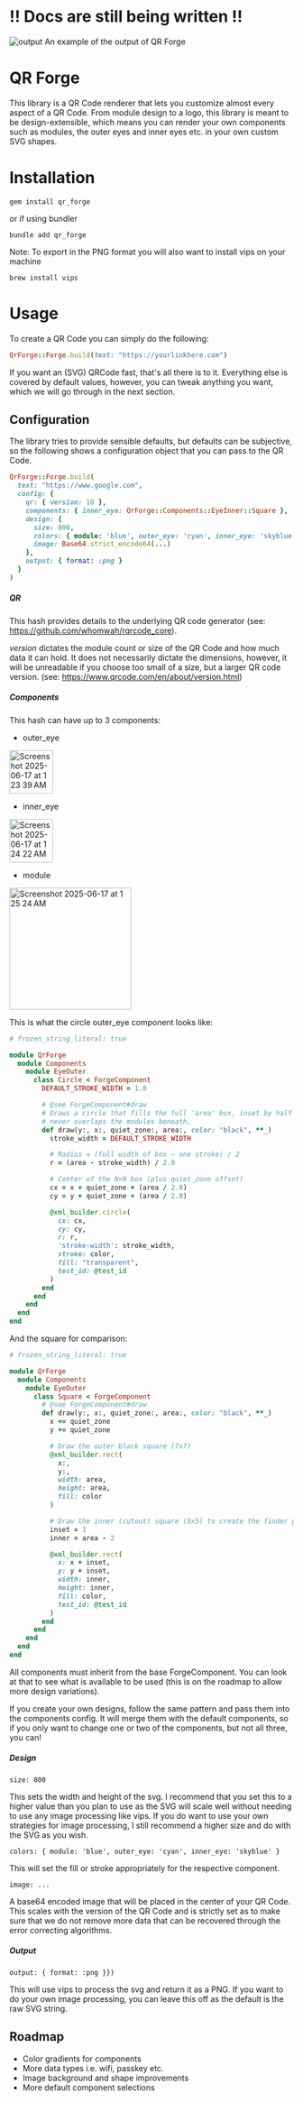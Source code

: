 # !! Docs are still being written !! #
![output](https://github.com/user-attachments/assets/71edb1aa-2182-4cd3-bb28-ec4f71336029)
An example of the output of QR Forge

# QR Forge

This library is a QR Code renderer that lets you customize almost every aspect of a QR Code. From module design to a logo, this library is meant to be design-extensible, which means you can render your own components such as modules, the outer eyes and inner eyes etc. in your own custom SVG shapes.

# Installation

```shell 
gem install qr_forge
```

or if using bundler

```shell
bundle add qr_forge
```

Note: To export in the PNG format you will also want to install vips on your machine

```shell
brew install vips
```

# Usage

To create a QR Code you can simply do the following:

```ruby
QrForge::Forge.build(text: "https://yourlinkhere.com")
```

If you want an (SVG) QRCode fast, that's all there is to it. Everything else is covered by default values, however, you can tweak anything you want, which we will go through in the next section.

## Configuration

The library tries to provide sensible defaults, but defaults can be subjective, so the following shows a configuration object that you can pass to the QR Code.

```ruby
QrForge::Forge.build(
  text: "https://www.google.com",
  config: {
    qr: { version: 10 },
    components: { inner_eye: QrForge::Components::EyeInner::Square },
    design: {
      size: 800,
      colors: { module: 'blue', outer_eye: 'cyan', inner_eye: 'skyblue' },
      image: Base64.strict_encode64(...)
    },
    output: { format: :png }
  }
)
```

##### QR

This hash provides details to the underlying QR code generator (see: https://github.com/whomwah/rqrcode_core).

_version_ dictates the module count or size of the QR Code and how much data it can hold. It does not necessarily dictate the dimensions, however, it will be unreadable if you choose too small of a size, but a larger QR code version. (see: https://www.qrcode.com/en/about/version.html)

##### Components

This hash can have up to 3 components:
- outer_eye
<img width="77" alt="Screenshot 2025-06-17 at 1 23 39 AM" src="https://github.com/user-attachments/assets/ccef3f08-cc4b-43c7-95b4-8d6c707f5f5a" />

- inner_eye
<img width="77" alt="Screenshot 2025-06-17 at 1 24 22 AM" src="https://github.com/user-attachments/assets/c21bb175-00c2-4179-a20a-4e505ad37df1" />

- module
<img width="216" alt="Screenshot 2025-06-17 at 1 25 24 AM" src="https://github.com/user-attachments/assets/f670d5fd-e2dc-42cc-9bff-d77a51d65fa1" />

This is what the circle outer_eye component looks like:

```ruby
# frozen_string_literal: true

module QrForge
  module Components
    module EyeOuter
      class Circle < ForgeComponent
        DEFAULT_STROKE_WIDTH = 1.0

        # @see ForgeComponent#draw
        # Draws a circle that fills the full 'area' box, inset by half the stroke so it
        # never overlaps the modules beneath.
        def draw(y:, x:, quiet_zone:, area:, color: "black", **_)
          stroke_width = DEFAULT_STROKE_WIDTH

          # Radius = (full width of box – one stroke) / 2
          r = (area - stroke_width) / 2.0

          # Center of the N×N box (plus quiet_zone offset)
          cx = x + quiet_zone + (area / 2.0)
          cy = y + quiet_zone + (area / 2.0)

          @xml_builder.circle(
            cx: cx,
            cy: cy,
            r: r,
            'stroke-width': stroke_width,
            stroke: color,
            fill: "transparent",
            test_id: @test_id
          )
        end
      end
    end
  end
end
```

And the square for comparison:

```ruby
# frozen_string_literal: true

module QrForge
  module Components
    module EyeOuter
      class Square < ForgeComponent
        # @see ForgeComponent#draw
        def draw(y:, x:, quiet_zone:, area:, color: "black", **_)
          x += quiet_zone
          y += quiet_zone

          # Draw the outer black square (7x7)
          @xml_builder.rect(
            x:,
            y:,
            width: area,
            height: area,
            fill: color
          )

          # Draw the inner (cutout) square (5x5) to create the finder pattern
          inset = 1
          inner = area - 2

          @xml_builder.rect(
            x: x + inset,
            y: y + inset,
            width: inner,
            height: inner,
            fill: color,
            test_id: @test_id
          )
        end
      end
    end
  end
end
```

All components must inherit from the base ForgeComponent. You can look at that to see what is available to be used (this is on the roadmap to allow more design variations).

If you create your own designs, follow the same pattern and pass them into the components config. It will merge them with the default components, so if you only want to change one or two of the components, but not all three, you can!

##### Design

```
size: 800
```

This sets the width and height of the svg. I recommend that you set this to a higher value than you plan to use as the SVG will scale well without needing to use any image processing like vips. If you do want to use your own strategies for image processing, I still recommend a higher size and do with the SVG as you wish.

```
colors: { module: 'blue', outer_eye: 'cyan', inner_eye: 'skyblue' }
```

This will set the fill or stroke appropriately for the respective component.

``` 
image: ...
```

A base64 encoded image that will be placed in the center of your QR Code. This scales with the version of the QR Code and is strictly set as to make sure that we do not remove more data that can be recovered through the error correcting algorithms.

##### Output

```
output: { format: :png }})
```

This will use vips to process the svg and return it as a PNG. If you want to do your own image processing, you can leave this off as the default is the raw SVG string.


## Roadmap
- Color gradients for components
- More data types i.e. wifi, passkey etc.
- Image background and shape improvements
- More default component selections
